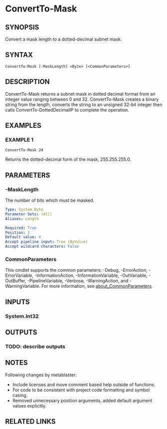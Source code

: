 ﻿---
external help file: Project.AllPlatforms.IP-help.xml
Module Name: Project.AllPlatforms.IP
online version: https://github.com/metablaster/WindowsFirewallRuleset/blob/develop/Modules/Project.AllPlatforms.IP/Help/en-US/ConvertTo-Mask.md
schema: 2.0.0
---

# ConvertTo-Mask

## SYNOPSIS

Convert a mask length to a dotted-decimal subnet mask.

## SYNTAX

```none
ConvertTo-Mask [-MaskLength] <Byte> [<CommonParameters>]
```

## DESCRIPTION

ConvertTo-Mask returns a subnet mask in dotted decimal format from an integer value ranging between 0 and 32.
ConvertTo-Mask creates a binary string from the length,
converts the string to an unsigned 32-bit integer then calls ConvertTo-DottedDecimalIP to complete the operation.

## EXAMPLES

### EXAMPLE 1

```none
ConvertTo-Mask 24
```

Returns the dotted-decimal form of the mask, 255.255.255.0.

## PARAMETERS

### -MaskLength

The number of bits which must be masked.

```yaml
Type: System.Byte
Parameter Sets: (All)
Aliases: Length

Required: True
Position: 1
Default value: 0
Accept pipeline input: True (ByValue)
Accept wildcard characters: False
```

### CommonParameters

This cmdlet supports the common parameters: -Debug, -ErrorAction, -ErrorVariable, -InformationAction, -InformationVariable, -OutVariable, -OutBuffer, -PipelineVariable, -Verbose, -WarningAction, and -WarningVariable. For more information, see [about_CommonParameters](http://go.microsoft.com/fwlink/?LinkID=113216).

## INPUTS

### System.Int32

## OUTPUTS

### TODO: describe outputs

## NOTES

Following changes by metablaster:
- Include licenses and move comment based help outside of functions
- For code to be consistent with project code formatting and symbol casing.
- Removed unnecessary position arguments, added default argument values explicitly.

## RELATED LINKS

